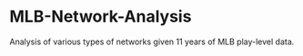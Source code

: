 # MLB-Network-Analysis
Analysis of various types of networks given 11 years of MLB play-level data.

